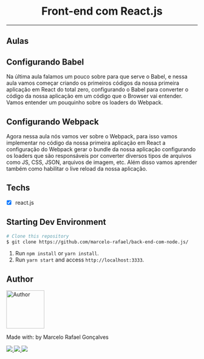 <h1 align="center">
Front-end com React.js
</h1>


<hr>


## Aulas

## Configurando Babel<br />

Na última aula falamos um pouco sobre para que serve o Babel, e nessa aula vamos começar criando os primeiros códigos da nossa primeira aplicação em React do total zero, configurando o Babel para converter o código da nossa aplicação em um código que o Browser vai entender. Vamos entender um pouquinho sobre os loaders do Webpack.

## Configurando Webpack<br />

Agora nessa aula nós vamos ver sobre o Webpack, para isso vamos implementar no código da nossa primeira aplicação em React a configuração do Webpack gerar o bundle da nossa aplicação configurando os loaders que são responsáveis por converter diversos tipos de arquivos como JS, CSS, JSON, arquivos de imagem, etc. Além disso vamos aprender também como habilitar o live reload da nossa aplicação.


## Techs

- [x] react.js


## Starting Dev Environment

```bash
# Clone this repository
$ git clone https://github.com/marcelo-rafael/back-end-com-node.js/
```

1. Run `npm install` or `yarn install`.<br />
2. Run `yarn start` and access `http://localhost:3333`.<br />

## Author

<img  border-radius="50px" src="https://avatars0.githubusercontent.com/u/29902777?s=460&u=61d43667f33a45eb000a2af216e4abeb2d4a6717&v=4" width="100px" alt="Author"/>

Made with: by Marcelo Rafael Gonçalves

<p>
  <a
    href="https://web.whatsapp.com/send?phone=+5511950330322" 
    alt="WhatsApp"
    target="blank"
  >
    <img src="https://img.shields.io/badge/-WhatsApp-4CA143?style=flat&logo=WhatsApp&logoColor=white" />
  </a>
  <a
    href="mailto:marcelo.rafael.goncalves@gmail.com" 
    alt="Gmail"
    target="blank"
  >
    <img src="https://img.shields.io/badge/-Gmail-red?style=flat&logo=Gmaill&logoColor=white" />
    
  </a>
  <a
    href="https://www.linkedin.com/in/marcelo-rafael-gonçalves/" 
    alt="LinkedIn"
    target="blank"
  >
    <img src="https://img.shields.io/badge/-LinkedIn-blue?style=flat&logo=Linkedin&logoColor=white" />
  </a>
</p>
